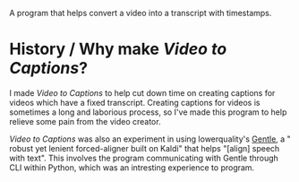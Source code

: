 A program that helps convert a video into a transcript with timestamps.

# History / Why make *Video to Captions*?

I made *Video to Captions* to help cut down time on creating captions for videos which have a fixed transcript. Creating
captions for videos is sometimes a long and laborious process, so I've made this program to help relieve some pain from
the video creator.

*Video to Captions* was also an experiment in using lowerquality's [Gentle](https://github.com/lowerquality/gentle), a "
robust yet lenient forced-aligner built on Kaldi" that helps "[align] speech with text". This involves the program
communicating with Gentle through CLI within Python, which was an intresting experience to program.
